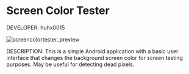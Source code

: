 Screen Color Tester
=============================

DEVELOPER: huhx0015

![screencolortester_preview](https://cloud.githubusercontent.com/assets/1645482/12527404/08539334-c12f-11e5-966b-9a8cbb69dfda.gif)

DESCRIPTION: This is a simple Android application with a basic user interface that changes the background screen color for screen testing purposes. May be useful for detecting dead pixels.
